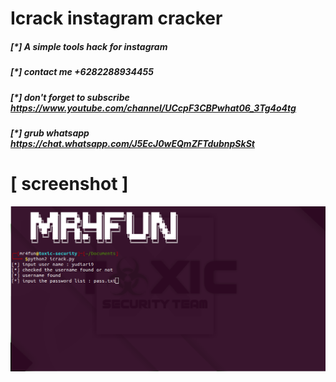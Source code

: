 # Icrack instagram cracker

##### [*] A simple tools hack for instagram
##### [*] contact me +6282288934455
##### [*] don't forget to subscribe https://www.youtube.com/channel/UCcpF3CBPwhat06_3Tg4o4tg
##### [*] grub whatsapp https://chat.whatsapp.com/J5EcJ0wEQmZFTdubnpSkSt

# [ screenshot ]
<img src="image/icrack.png"/>
